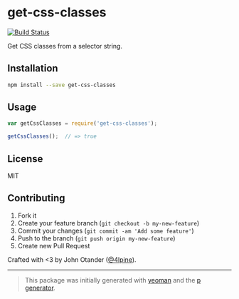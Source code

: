 # get-css-classes

[![Build Status](https://secure.travis-ci.org/johnotander/get-css-classes.png?branch=master)](https://travis-ci.org/johnotander/get-css-classes)

Get CSS classes from a selector string.

## Installation

```bash
npm install --save get-css-classes
```

## Usage

```javascript
var getCssClasses = require('get-css-classes');

getCssClasses();  // => true
```

## License

MIT

## Contributing

1. Fork it
2. Create your feature branch (`git checkout -b my-new-feature`)
3. Commit your changes (`git commit -am 'Add some feature'`)
4. Push to the branch (`git push origin my-new-feature`)
5. Create new Pull Request

Crafted with <3 by John Otander ([@4lpine](https://twitter.com/4lpine)).

***

> This package was initially generated with [yeoman](http://yeoman.io) and the [p generator](https://github.com/johnotander/generator-p.git).
